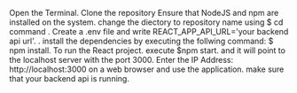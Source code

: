 Open the Terminal.
Clone the repository 
Ensure that NodeJS and npm are installed on the system.
change the diectory to repository name using $ cd command .
Create a .env file and write REACT_APP_API_URL='your backend api url'. .
install the dependencies by executing the follwing command: $ npm install.
To run the React project. execute $npm start. and it will point to the localhost server with the port 3000.
Enter the IP Address: http://localhost:3000 on a web browser and use the application. make sure that your backend api is running.
